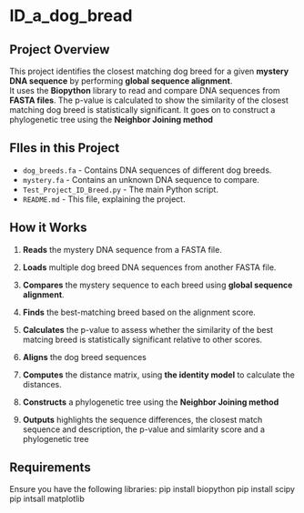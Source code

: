 # ID_a_dog_bread

## Project Overview
This project identifies the closest matching dog breed for a given **mystery DNA sequence** by performing **global sequence alignment**.  
It uses the **Biopython** library to read and compare DNA sequences from **FASTA files**. The p-value is calculated to show the similarity of the closest matching dog breed is statistically significant. It goes on to construct a phylogenetic tree using the **Neighbor Joining method**


## FIles in this Project
- `dog_breeds.fa` - Contains DNA sequences of different dog breeds.
- `mystery.fa` - Contains an unknown DNA sequence to compare.
- `Test_Project_ID_Breed.py` - The main Python script.
- `README.md` - This file, explaining the project.

##  How it Works
1. **Reads** the mystery DNA sequence from a FASTA file.
2. **Loads** multiple dog breed DNA sequences from another FASTA file.
3. **Compares** the mystery sequence to each breed using **global sequence alignment**.
4. **Finds** the best-matching breed based on the alignment score.
5. **Calculates** the p-value to assess whether the similarity of the best matcing breed is statistically significant relative to other scores.
6. **Aligns** the dog breed sequences
7. **Computes** the distance matrix, using **the identity model** to calculate the distances.
8. **Constructs** a phylogenetic tree using the **Neighbor Joining method**

9. **Outputs**  highlights the sequence differences, the closest match sequence and description, the p-value and simlarity score and a phylogenetic tree

## Requirements
Ensure you have the following libraries: 
pip install biopython 
pip install scipy
pip intsall matplotlib